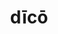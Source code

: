 ---
title: dīcō
meaning: to say
ch: [ten, f1, f, ss, ss4, 7r]
pos: verb
inf: dīcere
secondppstem: dīc
infend: ere
thirdpp: dīxī
fourthpp: dictus
conjugation: third
derivatives: dictator, contradiction
laudio: ../assets/audio/dico-laudio.mp3
six: y
---